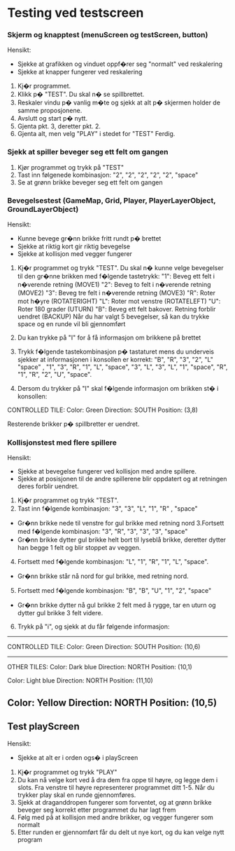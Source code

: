 # Testing ved testscreen

### Skjerm og knapptest (menuScreen og testScreen, button)
Hensikt: 
- Sjekke at grafikken og vinduet oppf�rer seg "normalt" ved reskalering
- Sjekke at knapper fungerer ved reskalering
1. Kj�r programmet.
2. Klikk p� "TEST". Du skal n� se spillbrettet.
3. Reskaler vindu p� vanlig m�te og sjekk at alt p� skjermen holder de samme proposjonene.
4. Avslutt og start p� nytt.
5. Gjenta pkt. 3, deretter pkt. 2. 
6. Gjenta alt, men velg "PLAY" i stedet for "TEST"
Ferdig.

### Sjekk at spiller beveger seg ett felt om gangen
1. Kjør programmet og trykk på "TEST"
2. Tast inn følgenede kombinasjon: "2", "2", "2", "2", "2", "space"
3. Se at grønn brikke beveger seg ett felt om gangen


### Bevegelsestest (GameMap, Grid, Player, PlayerLayerObject, GroundLayerObject)
Hensikt: 
- Kunne bevege gr�nn brikke fritt rundt p� brettet
- Sjekke at riktig kort gir riktig bevegelse
- Sjekke at kollisjon med vegger fungerer

1. Kj�r programmet og trykk "TEST". Du skal n� kunne velge bevegelser til den gr�nne brikken med f�lgende tastetrykk:
"1": Beveg ett felt i n�verende retning (MOVE1)
"2": Beveg to felt i n�verende retning (MOVE2)
"3": Beveg tre felt i n�verende retning (MOVE3)
"R": Roter mot h�yre (ROTATERIGHT)
"L": Roter mot venstre (ROTATELEFT)
"U": Roter 180 grader (UTURN)
"B": Beveg ett felt bakover. Retning forblir uendret (BACKUP)
Når du har valgt 5 bevegelser, så kan du trykke space og en runde vil bli gjennomført

2. Du kan trykke på "I" for å få informasjon om brikkene på brettet

3. Trykk f�lgende tastekombinasjon p� tastaturet mens du underveis sjekker at informasjonen i konsollen er korrekt:
"B", "R", "3", "2", "L" "space" , "1", "3", "R", "1", "L", "space", 
"3", "L", "3", "L", "1", "space",  "R", "1", "R", "2", "U", "space".

4. Dersom du trykker på "I" skal f�lgende informasjon om brikken st� i konsollen:

CONTROLLED TILE: 
Color: Green
Direction: SOUTH
Position: (3,8)

Resterende brikker p� spillbretter er uendret.


### Kollisjonstest med flere spillere
Hensikt: 
- Sjekke at bevegelse fungerer ved kollisjon med andre spillere. 
- Sjekke at posisjonen til de andre spillerene blir oppdatert og at retningen deres forblir uendret.

1. Kj�r programmet og trykk "TEST". 
2. Tast inn f�lgende kombinasjon:
"3", "3", "L", "1", "R" , "space"
- Gr�nn brikke nede  til venstre for gul brikke med retning nord
3.Fortsett med f�lgende kombinasjon:
"3", "R", "3", "3", "3", "space"
- Gr�nn brikke dytter gul brikke helt bort til lyseblå brikke, deretter dytter han begge 1 felt og blir stoppet av veggen.
4. Fortsett med f�lgende kombinasjon:
"L", "1", "R", "1", "L", "space".
- Gr�nn brikke står nå nord for gul brikke, med retning nord. 
5. Fortsett med f�lgende kombinasjon:
"B", "B", "U", "1", "2", "space"
- Gr�nn brikke dytter nå gul brikke 2 felt med å rygge, tar en uturn og dytter gul brikke 3 felt videre.

6. Trykk på "i", og sjekk at du får følgende informasjon:

-------------------
CONTROLLED TILE: 
Color: Green
Direction: SOUTH
Position: (10,6)

-------------------
OTHER TILES: 
Color: Dark blue
Direction: NORTH
Position: (10,1)

Color: Light blue
Direction: NORTH
Position: (11,10)

Color: Yellow
Direction: NORTH
Position: (10,5)
-------------------








## Test playScreen
Hensikt:
- Sjekke at alt er i orden ogs� i playScreen

1. Kj�r programmet og trykk "PLAY"
2. Du kan nå velge kort ved å dra dem fra oppe til høyre, og legge dem i slots. Fra venstre til høyre representerer programmet ditt 1-5. Når du trykker play skal en runde gjennomføres.
3. Sjekk at draganddropen fungerer som forventet, og at grønn brikke beveger seg korrekt etter programmet du har lagt frem
4. Følg med på at kollisjon med andre brikker, og vegger fungerer som normalt
5. Etter runden er gjennomført får du delt ut nye kort, og du kan velge nytt program

